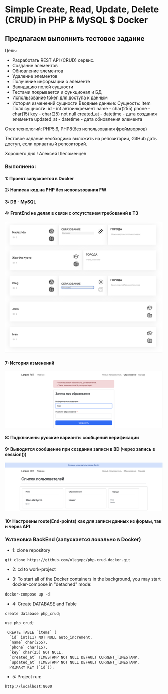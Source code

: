 # Simple Create, Read, Update, Delete (CRUD) in PHP & MySQL $ Docker

## Предлагаем выполнить тестовое задание 


Цель:
- Разработать REST API (CRUD) сервис.
- Создание элементов
- Обновление элементов
- Удаление элементов
- Получение информации о элементе
- Валидацию полей сущности
- Тестами покрывается и функционал и БД
- Использование token для доступа к данным
- История изменений сущности
Вводные данные:
Сущность: Item
Поля сущности:
id - int автоинкремент
name - char(255)
phone - char(15)
key - char(25) not null
created_at - datetime - дата создания элемента
updated_at - datetime - дата обновления элемента

Стек технологий: PHP5.6, PHP8(без использования фреймворков)

Тестовое задание необходимо выложить на репозитории, GitHub дать доступ, если приватный репозиторий.

Хорошего дня !
Алексей Шеломенцев

### Выполнено:
#### 1: Проект запускается в Docker
#### 2: Написан код на PHP без использования FW 
#### 3: DB - MySQL
#### 4: FrontEnd не делал в связи с отсутствием требований в ТЗ
![react](https://github.com/olegvpc/laravel-riit/blob/main/images/react.png?raw=true)

#### 7: История изменений 
![validation](https://github.com/olegvpc/laravel-riit/blob/main/images/validation.png?raw=true)
#### 8: Подключены русские варианты сообщений верификации
#### 9: Выводится сообщение при создании записи в ВD (через запись в session())
![alert](https://github.com/olegvpc/laravel-riit/blob/main/images/alert.png?raw=true)
#### 10: Настроены route(End-points) как для записи данных из формы, так и через API

### Установка BackEnd (запускается локально в Docker)
* 1: clone repository
``` 
git clone https://github.com/olegvpc/php-crud-docker.git
```
* 2: cd to work-project

* 3: To start all of the Docker containers in the background, you may start docker-compose in "detached" mode:
```shell
docker-compose up -d
```
* 4: Create DATABASE and Table
```shell
create database php_crud;
```
```
use php_crud;
```
```
 CREATE TABLE `items` (
  `id` int(11) NOT NULL auto_increment, 
  `name` char(255), 
  `phone` char(15),
  `key` char(25) NOT NULL,
  `created_at` TIMESTAMP NOT NULL DEFAULT CURRENT_TIMESTAMP,
  `updated_at` TIMESTAMP NOT NULL DEFAULT CURRENT_TIMESTAMP,
  PRIMARY KEY (`id`));
```


* 5: Project run: 
```
http://localhost:8000
``` 

